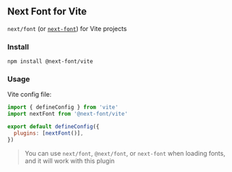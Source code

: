 ## Next Font for Vite

`next/font` (or [`next-font`](https://npmjs.org/package/next-font)) for Vite projects

### Install

```
npm install @next-font/vite
```

### Usage

Vite config file:

```js
import { defineConfig } from 'vite'
import nextFont from '@next-font/vite'

export default defineConfig({
  plugins: [nextFont()],
})
```

> You can use `next/font`, `@next/font`, or `next-font` when loading fonts, and it will work with this plugin
